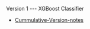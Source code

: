 Version 1 --- XGBoost Classifier

* [Cummulative-Version-notes](https://github.com/insomniac-klutz/Titanic-Kaggle-EDA/blob/master/Readme.txt)
